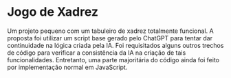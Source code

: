 # Jogo de Xadrez

Um projeto pequeno com um tabuleiro de xadrez totalmente funcional.
A proposta foi utilizar um script base gerado pelo ChatGPT para tentar dar continuidade na lógica criada pela IA.
Foi requisitados alguns outros trechos de código para verificar a consistência da IA na criação de tais funcionalidades.
Entretanto, uma parte majoritária do código ainda foi feito por implementação normal em JavaScript.

